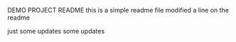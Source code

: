 DEMO PROJECT README
this is a simple readme file
modified a line on the readme

just some updates
some updates